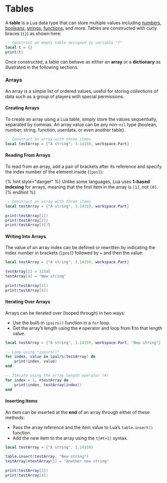 # Tables

A **table** is a Lua data type that can store multiple values including [numbers](numbers.md), [booleans](boolean.md), [strings](strings.md), [functions](functions.md), and more. Tables are constructed with curly braces (`{}`) as shown here:

```lua
-- Construct an empty table assigned to variable "t"
local t = {}
print(t)
```

Once constructed, a table can behave as either an **array** or a **dictionary** as illustrated in the following sections.

### Arrays <a href="#arrays" id="arrays"></a>

An array is a simple list of ordered values, useful for storing collections of data such as a group of players with special permissions.

#### Creating Arrays <a href="#creating-arrays" id="creating-arrays"></a>

To create an array using a Lua table, simply store the values sequentially, separated by commas. An array value can be any non-`nil` type (boolean, number, string, function, userdata, or even another table).

```lua
-- Construct an array with three items
local testArray = {"A string", 3.14159, workspace.Part}
```

#### Reading From Arrays <a href="#reading-from-arrays" id="reading-from-arrays"></a>

To read from an array, add a pair of brackets after its reference and specify the index number of the element inside (`[pos]`):

{% hint style="danger" %}
Unlike some languages, Lua uses **1-based indexing** for arrays, meaning that the first item in the array is `[1]`, not `[0]`.
{% endhint %}

```lua
-- Construct an array with three items
local testArray = {"A string", 3.14159, workspace.Part}
 
print(testArray[1])
print(testArray[2])
print(testArray[3])l
```

#### Writing Into Arrays <a href="#writing-into-arrays" id="writing-into-arrays"></a>

The value of an array index can be defined or rewritten by indicating the index number in brackets (`[pos]`) followed by `=` and then the value:

```lua
local testArray = {"A string", 3.14159, workspace.Part}
 
testArray[2] = 12345
testArray[4] = "New string"
 
print(testArray[2])
print(testArray[4])
```

#### Iterating Over Arrays <a href="#iterating-over-arrays" id="iterating-over-arrays"></a>

Arrays can be iterated over (looped through) in two ways:

* Use the built-in `ipairs()` function in a `for` loop.
* Get the array’s length using the `#` operator and loop from **1** to that length value.

```lua
local testArray = {"A string", 3.14159, workspace.Part, "New string"}
 
-- Loop using "ipairs()"
for index, value in ipairs(testArray) do
	print(index, value)
end
 
-- Iterate using the array length operator (#)
for index = 1, #testArray do
	print(index, testArray[index])
end
```

#### Inserting Items <a href="#inserting-items" id="inserting-items"></a>

An item can be inserted at the **end** of an array through either of these methods:

* Pass the array reference and the item value to Lua’s `table.insert()` function.
* Add the new item to the array using the `t[#t+1]` syntax.

```lua
local testArray = {"A string", 3.14159}
 
table.insert(testArray, "New string")
testArray[#testArray+1] = "Another new string"
 
print(testArray[3])
print(testArray[4])
```
